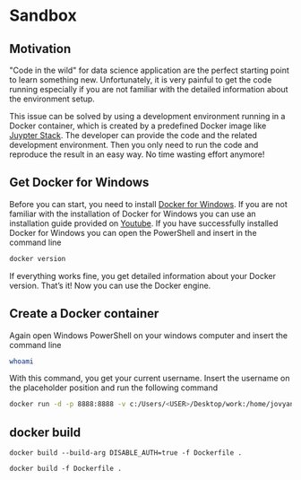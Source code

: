 # Sandbox

## Motivation
"Code in the wild" for data science application are the perfect starting point to learn something new. Unfortunately, it is very painful to get the code running especially if you are not familiar with the detailed information about the environment setup.

This issue can be solved by using a development environment running in a Docker container, which is created by a predefined Docker image like [Juypter Stack](https://jupyter-docker-stacks.readthedocs.io/en/latest/). The developer can provide the code and the related development environment. Then you only need to run the code and reproduce the result in an easy way. No time wasting effort anymore!

## Get Docker for Windows
Before you can start, you need to install [Docker for Windows](https://docs.docker.com/desktop/install/windows-install/). If you are not familiar with the installation of Docker for Windows you can use an installation guide provided on [Youtube](https://www.youtube.com/). 
If you have successfully installed Docker for Windows you can open the PowerShell and insert in the command line

```bash
docker version
```  

If everything works fine, you get detailed information about your Docker version. That’s it! Now you can use the Docker engine.

## Create a Docker container
Again open Windows PowerShell on your windows computer and insert the command line
```bash
whoami
```
With this command, you get your current username. Insert the username on the placeholder position <USER> and run the following command

```bash
docker run -d -p 8888:8888 -v c:/Users/<USER>/Desktop/work:/home/jovyan/work --name ds -e JUPYTER_TOKEN='easy' jupyter/tensorflow-notebook:2023-06-01
```








## docker build
````
docker build --build-arg DISABLE_AUTH=true -f Dockerfile .

docker build -f Dockerfile .

````
